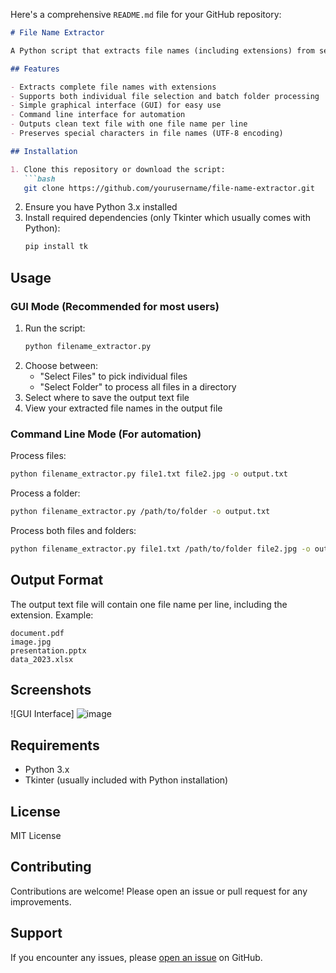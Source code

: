 Here's a comprehensive `README.md` file for your GitHub repository:

```markdown
# File Name Extractor

A Python script that extracts file names (including extensions) from selected files or folders and saves them to a text file. Works with both GUI and command line interfaces.

## Features

- Extracts complete file names with extensions
- Supports both individual file selection and batch folder processing
- Simple graphical interface (GUI) for easy use
- Command line interface for automation
- Outputs clean text file with one file name per line
- Preserves special characters in file names (UTF-8 encoding)

## Installation

1. Clone this repository or download the script:
   ```bash
   git clone https://github.com/yourusername/file-name-extractor.git
   ```
2. Ensure you have Python 3.x installed
3. Install required dependencies (only Tkinter which usually comes with Python):
   ```bash
   pip install tk
   ```

## Usage

### GUI Mode (Recommended for most users)

1. Run the script:
   ```bash
   python filename_extractor.py
   ```
2. Choose between:
   - "Select Files" to pick individual files
   - "Select Folder" to process all files in a directory
3. Select where to save the output text file
4. View your extracted file names in the output file

### Command Line Mode (For automation)

Process files:
```bash
python filename_extractor.py file1.txt file2.jpg -o output.txt
```

Process a folder:
```bash
python filename_extractor.py /path/to/folder -o output.txt
```

Process both files and folders:
```bash
python filename_extractor.py file1.txt /path/to/folder file2.jpg -o output.txt
```

## Output Format

The output text file will contain one file name per line, including the extension. Example:

```
document.pdf
image.jpg
presentation.pptx
data_2023.xlsx
```

## Screenshots

![GUI Interface]
![image](https://github.com/user-attachments/assets/52aadaa5-5462-4db0-a82d-6bdfdaaf396b)


## Requirements

- Python 3.x
- Tkinter (usually included with Python installation)

## License

MIT License

## Contributing

Contributions are welcome! Please open an issue or pull request for any improvements.

## Support

If you encounter any issues, please [open an issue](https://github.com/raselrahmanrocky/Microstock-Automate/File-Name-Extractor/file-name-extractor/issues) on GitHub.
